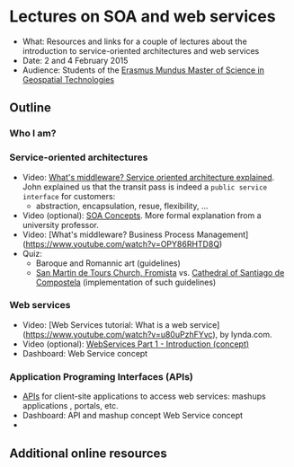 # Lectures on SOA and web services  
* What: Resources and links for a couple of lectures about the introduction to service-oriented architectures and web services 
* Date: 2 and 4 February 2015
* Audience: Students of the [Erasmus Mundus Master of Science in Geospatial Technologies](http://mastergeotech.info/)  

## Outline
### Who I am?
### Service-oriented architectures
* Video: [What's middleware? Service oriented architecture explained](https://www.youtube.com/watch?v=7s_S5Hkm7z0). John explained us that the transit pass is indeed a `public service interface` for customers:
    * abstraction, encapsulation, resue, flexibility, ...
* Video (optional): [SOA Concepts](https://www.youtube.com/watch?v=Suf5FbTT7T8). More formal explanation from a university professor.
* Video: [What's middleware? Business Process Management] (https://www.youtube.com/watch?v=OPY86RHTD8Q)
* Quiz: 
    * Baroque and Romannic art (guidelines)
    * [San Martin de Tours Church, Fromista](http://en.wikipedia.org/wiki/San_Mart%C3%ADn_de_Tours_Church,_Fr%C3%B3mista) vs. [Cathedral of Santiago de Compostela](http://www.catedraldesantiago.es/) (implementation of such guidelines)
### Web services 
* Video: [Web Services tutorial: What is a web service] (https://www.youtube.com/watch?v=u80uPzhFYvc), by lynda.com. 
* Video (optional): [WebServices Part 1 - Introduction (concept)](https://www.youtube.com/watch?v=J4-z_CUa87c)
* Dashboard: Web Service concept

### Application Programing Interfaces (APIs)
* [APIs](http://www.programmableweb.com/apis/directory) for client-site applications to access web services: mashups applications , portals, etc. 
* Dashboard: API and mashup concept Web Service concept
* 
## Additional online resources
